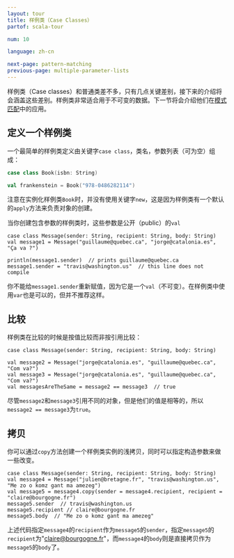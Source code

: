 ```yaml
---
layout: tour
title: 样例类（Case Classes）
partof: scala-tour

num: 10

language: zh-cn

next-page: pattern-matching
previous-page: multiple-parameter-lists
---
```


样例类（Case classes）和普通类差不多，只有几点关键差别，接下来的介绍将会涵盖这些差别。样例类非常适合用于不可变的数据。下一节将会介绍他们在[模式匹配](pattern-matching.html)中的应用。
 
## 定义一个样例类
一个最简单的样例类定义由关键字`case class`，类名，参数列表（可为空）组成：
```scala mdoc
case class Book(isbn: String)

val frankenstein = Book("978-0486282114")
```
注意在实例化样例类`Book`时，并没有使用关键字`new`，这是因为样例类有一个默认的`apply`方法来负责对象的创建。

当你创建包含参数的样例类时，这些参数是公开（public）的`val`
```
case class Message(sender: String, recipient: String, body: String)
val message1 = Message("guillaume@quebec.ca", "jorge@catalonia.es", "Ça va ?")

println(message1.sender)  // prints guillaume@quebec.ca
message1.sender = "travis@washington.us"  // this line does not compile
```
你不能给`message1.sender`重新赋值，因为它是一个`val`（不可变）。在样例类中使用`var`也是可以的，但并不推荐这样。

## 比较
样例类在比较的时候是按值比较而非按引用比较：
```
case class Message(sender: String, recipient: String, body: String)

val message2 = Message("jorge@catalonia.es", "guillaume@quebec.ca", "Com va?")
val message3 = Message("jorge@catalonia.es", "guillaume@quebec.ca", "Com va?")
val messagesAreTheSame = message2 == message3  // true
```
尽管`message2`和`message3`引用不同的对象，但是他们的值是相等的，所以`message2 == message3`为`true`。

## 拷贝
你可以通过`copy`方法创建一个样例类实例的浅拷贝，同时可以指定构造参数来做一些改变。
```
case class Message(sender: String, recipient: String, body: String)
val message4 = Message("julien@bretagne.fr", "travis@washington.us", "Me zo o komz gant ma amezeg")
val message5 = message4.copy(sender = message4.recipient, recipient = "claire@bourgogne.fr")
message5.sender  // travis@washington.us
message5.recipient // claire@bourgogne.fr
message5.body  // "Me zo o komz gant ma amezeg"
```
上述代码指定`message4`的`recipient`作为`message5`的`sender`，指定`message5`的`recipient`为"claire@bourgogne.fr"，而`message4`的`body`则是直接拷贝作为`message5`的`body`了。

